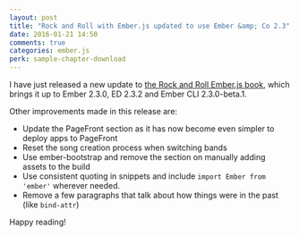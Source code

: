 ```yaml
---
layout: post
title: "Rock and Roll with Ember.js updated to use Ember &amp; Co 2.3"
date: 2016-01-21 14:50
comments: true
categories: ember.js
perk: sample-chapter-download
---
```


I have just released a new update to [the Rock and Roll Ember.js book][1],
which brings it up to Ember 2.3.0, ED 2.3.2 and Ember CLI 2.3.0-beta.1.

Other improvements made in this release are:

* Update the PageFront section as it has now become even simpler to deploy apps to PageFront
* Reset the song creation process when switching bands
* Use ember-bootstrap and remove the section on manually adding assets to the build
* Use consistent quoting in snippets and include `import Ember from 'ember'` wherever needed.
* Remove a few paragraphs that talk about how things were in the past (like `bind-attr`)

Happy reading!

[1]: http://rockandrollwithemberjs.com

